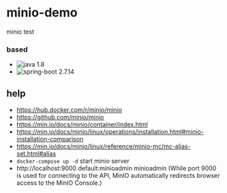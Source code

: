 # minio-demo

minio test

### based
* ![java 1.8](https://img.shields.io/static/v1?label=java&message=1.8&color=blue)
* ![spring-boot 2.7.14](https://img.shields.io/static/v1?label=spring-boot&message=2.7.14&color=blue)

## help
* https://hub.docker.com/r/minio/minio
* https://github.com/minio/minio
* https://min.io/docs/minio/container/index.html
* https://min.io/docs/minio/linux/operations/installation.html#minio-installation-comparison
* https://min.io/docs/minio/linux/reference/minio-mc/mc-alias-set.html#alias
* `docker-compose up -d` start minio server
* http://localhost:9000 default:minioadmin minioadmin (While port 9000 is used for connecting to the API, MinIO automatically redirects browser access to the MinIO Console.)
